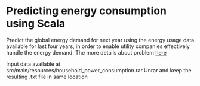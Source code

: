 Predicting energy consumption using Scala
==========

Predict the global energy demand for next year using the energy usage data available for last four years, in order to enable utility companies effectively handle the energy demand.
The more details about problem [here](http://zinniasystems.com/blog/2013/12/12/predicting-global-energy-demand-using-spark-part-1/)

Input data available at src/main/resources/household_power_consumption.rar
Unrar and keep the resulting .txt file in same location

